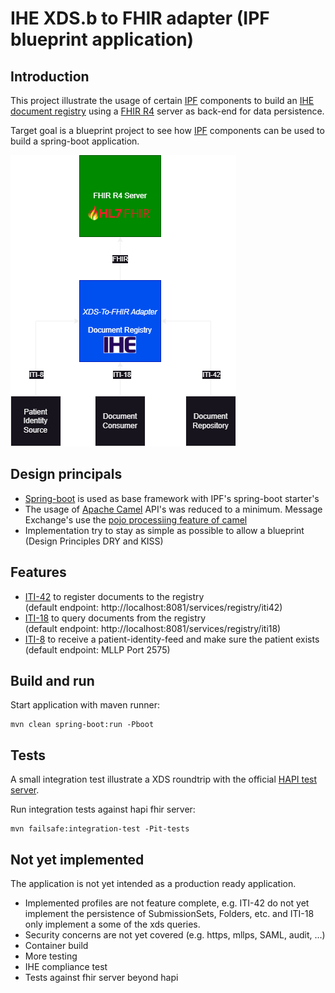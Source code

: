 # IHE XDS.b to FHIR adapter (IPF blueprint application)

## Introduction
This project illustrate the usage of certain [IPF](https://github.com/oehf/ipf) components to build an [IHE document registry](https://profiles.ihe.net/ITI/TF/Volume1/ch-10.html#10.1) using a [FHIR R4](https://hl7.org/fhir/R4/index.html) server as back-end for data persistence.

Target goal is a blueprint project to see how [IPF](https://github.com/oehf/ipf) components can be used to build a spring-boot application.

![XDS-to-fhir](src/doc/xds-to-fhir-registry_integration.png)

## Design principals
* [Spring-boot](https://spring.io/projects/spring-boot) is used as base framework with IPF's spring-boot starter's
* The usage of [Apache Camel](https://camel.apache.org/) API's was reduced to a minimum. Message Exchange's use the [pojo processiing feature of camel](https://camel.apache.org/manual/pojo-producing.html#_hiding_the_camel_apis_from_your_code)
* Implementation try to stay as simple as possible to allow a blueprint (Design Principles DRY and KISS)

## Features
* [ITI-42](https://profiles.ihe.net/ITI/TF/Volume2/ITI-42.html) to register documents to the registry  
(default endpoint: http://localhost:8081/services/registry/iti42)
* [ITI-18](https://profiles.ihe.net/ITI/TF/Volume2/ITI-18.html) to query documents from the registry  
(default endpoint: http://localhost:8081/services/registry/iti18)
* [ITI-8](https://profiles.ihe.net/ITI/TF/Volume2/ITI-8.html) to receive a patient-identity-feed and make sure the patient exists  
(default endpoint: MLLP Port 2575)

## Build and run

Start application with maven runner:

```
mvn clean spring-boot:run -Pboot
```

## Tests
A small integration test illustrate a XDS roundtrip with the official [HAPI test server](https://hapi.fhir.org/).

Run integration tests against hapi fhir server:

```
mvn failsafe:integration-test -Pit-tests
```

## Not yet implemented
The application is not yet intended as a production ready application.

* Implemented profiles are not feature complete, e.g. ITI-42 do not yet implement the persistence of SubmissionSets, Folders, etc. and ITI-18 only implement a some of the xds queries.
* Security concerns are not yet covered (e.g. https, mllps, SAML, audit, ...)
* Container build
* More testing
* IHE compliance test
* Tests against fhir server beyond hapi